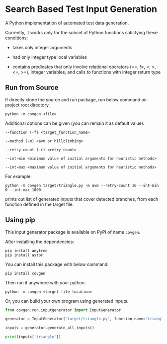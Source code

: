 # Search Based Test Input Generation

A Python implementation of automated test data generation.

Currently, it works only for the subset of Python functions satisfying these conditions:

- takes only integer arguments

- had only integer type local variables

- contains predicates that only involve relational operators (==, !=, <, >, <=, >=), integer variables, and calls to functions with integer return type


## Run from Source

If directly clone the source and run package, run below command on project root directory.

```
python -m covgen <file>
```

Additional options can be given (you can remain it as default value):

```
--function (-f) <target_function_name> 

--method (-m) <avm or hillclimbing> 

--retry-count (-r) <retry count> 

--int-min <minimum value of initial arguments for heuristic methods> 

--int-max <maximum value of initial arguments for heuristic methods>
```

For example:
```
python -m covgen target/triangle.py -m avm --retry-count 10 --int-min 0 --int-max 1000
```

prints out list of generated inputs that cover detected branches,
from each function defined in the target file.


## Using pip

This input generator package is available on PyPI of name `covgen`. 

After installing the dependencies:

```
pip install anytree
pip install astor
```

You can install this package with below command:

```
pip install covgen
```

Then run it anywhere with your python.

```
python -m covgen <target file location>
```

Or, you can build your own program using generated inputs.

```python
from covgen.run.inputgenerator import InputGenerator

generator = InputGenerator('target/triangle.py', function_name='triangle')

inputs = generator.generate_all_inputs()

print(inputs['triangle'])
```